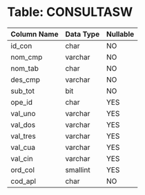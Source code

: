 # Table: CONSULTASW

| Column Name | Data Type | Nullable |
|-------------|-----------|----------|
| id_con | char | NO |
| nom_cmp | varchar | NO |
| nom_tab | char | NO |
| des_cmp | varchar | NO |
| sub_tot | bit | NO |
| ope_id | char | YES |
| val_uno | varchar | YES |
| val_dos | varchar | YES |
| val_tres | varchar | YES |
| val_cua | varchar | YES |
| val_cin | varchar | YES |
| ord_col | smallint | YES |
| cod_apl | char | NO |
